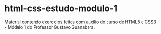 # html-css-estudo-modulo-1
 Material contendo exercícios feitos com auxílio do curso de HTML5 e CSS3 - Módulo 1 do Professor Gustavo Guanabara.
